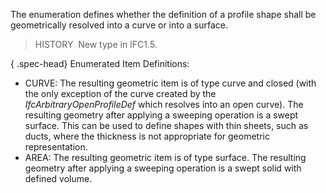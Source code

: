 The enumeration defines whether the definition of a profile shape shall be geometrically resolved into a curve or into a surface.

> HISTORY&nbsp; New type in IFC1.5.

{ .spec-head}
Enumerated Item Definitions:

* CURVE: The resulting geometric item is of type curve and closed (with the only exception of the curve created by the _IfcArbitraryOpenProfileDef_ which resolves into an open curve). The resulting geometry after applying a sweeping operation is a swept surface. This can be used to define shapes with thin sheets, such as ducts, where the thickness is not appropriate for geometric representation.
* AREA: The resulting geometric item is of type surface. The resulting geometry after applying a sweeping operation is a swept solid with defined volume.